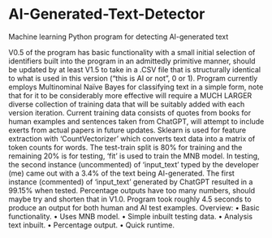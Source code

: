 # AI-Generated-Text-Detector
Machine learning Python program for detecting AI-generated text

V0.5 of the program has basic functionality with a small initial selection of identifiers built into the program in an admittedly primitive manner, should be updated by at least V1.5 to take in a .CSV file that is structurally identical to what is used in this version (“this is AI or not”, 0 or 1). 
Program currently employs Multinominal Naïve Bayes for classifying text in a simple form, note that for it to be considerably more effective will require a MUCH LARGER diverse collection of training data that will be suitably added with each version iteration. Current training data consists of quotes from books for human examples and sentences taken from ChatGPT, will attempt to include exerts from actual papers in future updates. Sklearn is used for feature extraction with ‘CountVectorizer’ which converts text data into a matrix of token counts for words. The test-train split is 80% for training and the remaining 20% is for testing, ‘fit’ is used to train the MNB model.
In testing, the second instance (uncommented) of ‘input_text’ typed by the developer (me) came out with a 3.4% of the text being AI-generated. The first instance (commented) of ‘input_text’ generated by ChatGPT resulted in a 99.15% when tested. Percentage outputs have too many numbers, should maybe try and shorten that in V1.0. Program took roughly 4.5 seconds to produce an output for both human and AI test examples.
Overview:
•	Basic functionality.
•	Uses MNB model.
•	Simple inbuilt testing data.
•	Analysis text inbuilt.
•	Percentage output.
•	Quick runtime.
